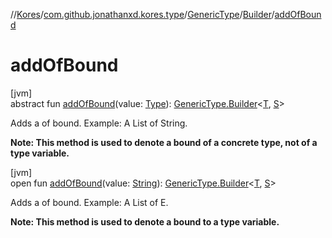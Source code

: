 //[Kores](../../../../index.md)/[com.github.jonathanxd.kores.type](../../index.md)/[GenericType](../index.md)/[Builder](index.md)/[addOfBound](add-of-bound.md)

# addOfBound

[jvm]\
abstract fun [addOfBound](add-of-bound.md)(value: [Type](https://docs.oracle.com/javase/8/docs/api/java/lang/reflect/Type.html)): [GenericType.Builder](index.md)<[T](index.md), [S](index.md)>

Adds a of bound. Example: A List of String.

**Note: This method is used to denote a bound of a concrete type, not of a type variable.**

[jvm]\
open fun [addOfBound](add-of-bound.md)(value: [String](https://kotlinlang.org/api/latest/jvm/stdlib/kotlin/-string/index.html)): [GenericType.Builder](index.md)<[T](index.md), [S](index.md)>

Adds a of bound. Example: A List of E.

**Note: This method is used to denote a bound to a type variable.**
